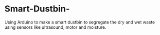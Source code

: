 # Smart-Dustbin-
Using Arduino to make a smart dustbin to segregate the dry and wet waste using sensors like ultrasound, motor and moisture.
